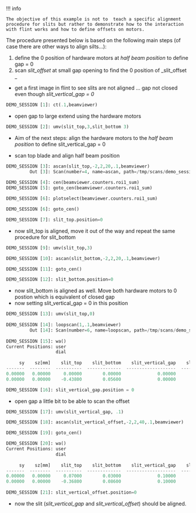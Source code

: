 !!! info

    The objective of this example is not to  teach a specific alignment procedure for slits but rather to demonstrate how to the interaction with flint works and how to define offsets on motors.


The procedure presented below is based on the following main steps (of case there are other ways to align silts...):
1. define the 0 position of hardware motors at _half beam position_ to define gap = 0 
2. scan _slit_offset_ at small gap opening to find the 0 position of _slit_offset _

-  get a first image in flint to see slits are not aligned ... gap not closed even though _slit_vertical_gap = 0_

```python
DEMO_SESSION [1]: ct(.1,beamviewer)
```

-  open gap to large extend using the hardware motors

```python
DEMO_SESSION [2]: umv(slit_top,3,slit_bottom 3)       
```

- Aim of the next steps: align the hardware motors to the _half beam position_  to define slit_vertical_gap = 0

- scan top blade and align half beam position
 
```python
DEMO_SESSION [3]: ascan(slit_top,-2,2,20,.1,beamviewer) 
         Out [3]: Scan(number=4, name=ascan, path=/tmp/scans/demo_session/data.h5)
                                                                                                           
DEMO_SESSION [4]: cen(beamviewer.counters.roi1_sum)
DEMO_SESSION [5]: goto_cen(beamviewer.counters.roi1_sum)

DEMO_SESSION [6]: plotselect(beamviewer.counters.roi1_sum)

DEMO_SESSION [6]: goto_cen()

DEMO_SESSION [7]: slit_top.position=0
```

- now slit_top is aligned, move it out of the way and repeat the same procedure for slit_bottom

```python
DEMO_SESSION [9]: umv(slit_top,3)

DEMO_SESSION [10]: ascan(slit_bottom,-2,2,20,.1,beamviewer)

DEMO_SESSION [11]: goto_cen()

DEMO_SESSION [12]: slit_bottom.position=0
```

- now slit_bottom is aligned as well. Move both hardware motors to 0 postion which is equivalent of closed gap
- now setting slit_vertical_gap = 0 in this position

```python
DEMO_SESSION [13]: umv(slit_top,0)
                                                                                                                       
DEMO_SESSION [14]: loopscan(1,.1,beamviewer)
         Out [14]: Scan(number=6, name=loopscan, path=/tmp/scans/demo_session/data.h5) 
                                                                                                                                 
DEMO_SESSION [15]: wa()
Current Positions: user
                   dial                                                                                                          
                                                                                                                                 
     sy    sz[mm]    slit_top    slit_bottom    slit_vertical_gap    slit_vertical_offset
-------  --------  ----------  -------------  -------------------  ----------------------                                        
0.00000   0.00000     0.00000        0.00000              0.00000                 0.00000
0.00000   0.00000    -0.43800        0.05600              0.00000                 0.00000

DEMO_SESSION [16]: slit_vertical_gap.position = 0
```

- open gap a little bit to be able to scan the offset

```python
DEMO_SESSION [17]: umv(slit_vertical_gap, .1)

DEMO_SESSION [18]: ascan(slit_vertical_offset,-2,2,40,.1,beamviewer)

DEMO_SESSION [19]: goto_cen()

DEMO_SESSION [20]: wa()
Current Positions: user
                   dial                                                                                                          
                                                                                                                                 
     sy    sz[mm]    slit_top    slit_bottom    slit_vertical_gap    slit_vertical_offset
-------  --------  ----------  -------------  -------------------  ----------------------                        
0.00000   0.00000     0.07000        0.03000              0.10000                 0.02000
0.00000   0.00000    -0.36800        0.08600              0.10000                 0.02000
                                     
DEMO_SESSION [21]: slit_vertical_offset.position=0 
```

- now the slit (_slit_vertical_gap_ and _slit_vertical_offset_) should be aligned.


